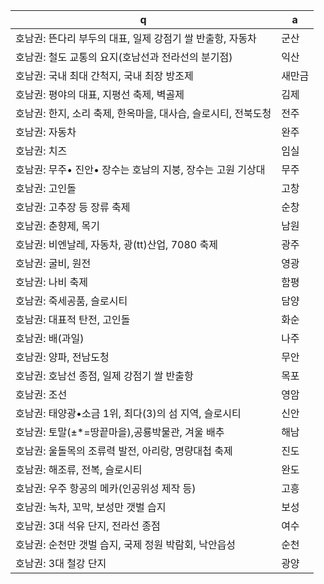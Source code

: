  q  | a
--- | ---
호남권: 뜬다리 부두의 대표, 일제 강점기 쌀 반출항, 자동차			| 군산
호남권: 철도 교통의 요지(호남선과 전라선의 분기점)			| 익산
호남권: 국내 최대 간척지, 국내 최장 방조제			| 새만금
호남권: 평야의 대표, 지평선 축제, 벽골제			| 김제
호남권: 한지, 소리 축제, 한옥마을, 대사습, 슬로시티, 전북도청			| 전주
호남권: 자동차			| 완주
호남권: 치즈			| 임실
호남권: 무주• 진안• 장수는 호남의 지붕, 장수는 고원 기상대			| 무주
호남권: 고인돌			| 고창
호남권: 고추장 등 장류 축제			| 순창
호남권: 춘향제, 목기			| 남원
호남권: 비엔날레, 자동차, 광(tt)산업, 7080 축제			| 광주
호남권: 굴비, 원전			| 영광
호남권: 나비 축제			| 함평
호남권: 죽세공품, 슬로시티			| 담양
호남권: 대표적 탄전, 고인돌			| 화순
호남권: 배(과일)			| 나주
호남권: 양파, 전남도청			| 무안
호남권: 호남선 종점, 일제 강점기 쌀 반출항			| 목포
호남권: 조선			| 영암
호남권: 태양광•소금 1위, 최다(3)의 섬 지역, 슬로시티			| 신안
호남권: 토말(±*=땅끝마을),공룡박물관, 겨울 배추			| 해남
호남권: 울돌목의 조류력 발전, 아리랑, 명량대첩 축제			| 진도
호남권: 해조류, 전복, 슬로시티			| 완도
호남권: 우주 항공의 메카(인공위성 제작 등)			| 고흥
호남권: 녹차, 꼬막, 보성만 갯벌 습지			| 보성
호남권: 3대 석유 단지, 전라선 종점			| 여수
호남권: 순천만 갯벌 습지, 국제 정원 박람회, 낙안읍성			| 순천
호남권: 3대 철강 단지			| 광양
